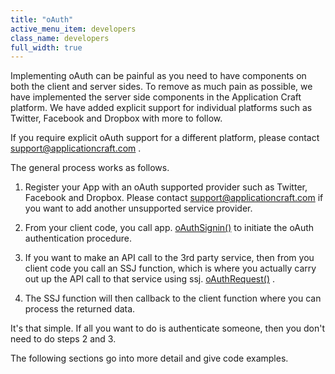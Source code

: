 ```yaml
---
title: "oAuth"
active_menu_item: developers
class_name: developers
full_width: true
---
```



Implementing oAuth can be painful as you need to have components on both the client and server sides. To remove as much pain as possible, we have implemented the server side components in the Application Craft platform. We have added explicit support for individual platforms such as Twitter, Facebook and Dropbox with more to follow.

If you require explicit oAuth support for a different platform, please contact [support@applicationcraft.com](mailto:support@applicationcraft.com) .

The general process works as follows.

  1.   Register your App with an oAuth supported provider such as Twitter, Facebook and Dropbox. Please contact [support@applicationcraft.com](mailto:support@applicationcraft.com) if you want to add another unsupported service provider.

  2.   From your client code, you call app. [oAuthSignin()](/developers/documentation/scripting-apis/client-api/oauth/oauthsignin) to initiate the oAuth authentication procedure.

  3.   If you want to make an API call to the 3rd party service, then from you client code you call an SSJ function, which is where you actually carry out up the API call to that service using ssj. [oAuthRequest()](/developers/documentation/scripting-apis/server-side-api/ssj-object/oauth/oauthrequest) .

  4.   The SSJ function will then callback to the client function where you can process the returned data.

It's that simple. If all you want to do is authenticate someone, then you don't need to do steps 2 and 3.

The following sections go into more detail and give code examples.

